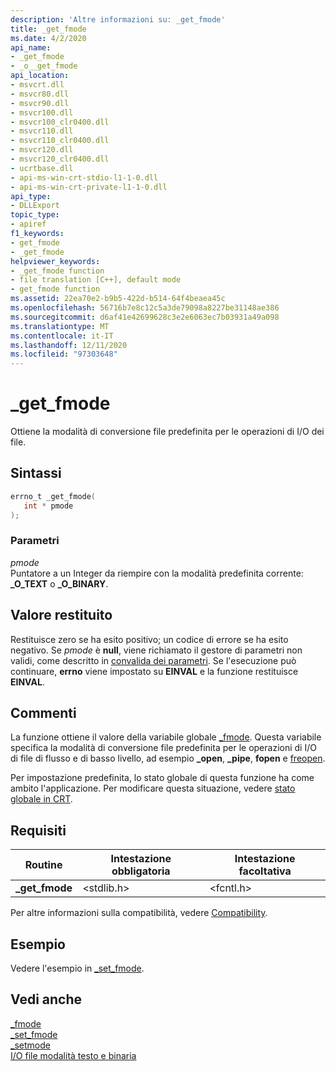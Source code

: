 ```yaml
---
description: 'Altre informazioni su: _get_fmode'
title: _get_fmode
ms.date: 4/2/2020
api_name:
- _get_fmode
- _o__get_fmode
api_location:
- msvcrt.dll
- msvcr80.dll
- msvcr90.dll
- msvcr100.dll
- msvcr100_clr0400.dll
- msvcr110.dll
- msvcr110_clr0400.dll
- msvcr120.dll
- msvcr120_clr0400.dll
- ucrtbase.dll
- api-ms-win-crt-stdio-l1-1-0.dll
- api-ms-win-crt-private-l1-1-0.dll
api_type:
- DLLExport
topic_type:
- apiref
f1_keywords:
- get_fmode
- _get_fmode
helpviewer_keywords:
- _get_fmode function
- file translation [C++], default mode
- get_fmode function
ms.assetid: 22ea70e2-b9b5-422d-b514-64f4beaea45c
ms.openlocfilehash: 56716b7e8c12c5a3de79098a8227be31148ae386
ms.sourcegitcommit: d6af41e42699628c3e2e6063ec7b03931a49a098
ms.translationtype: MT
ms.contentlocale: it-IT
ms.lasthandoff: 12/11/2020
ms.locfileid: "97303648"
---
```

# <a name="_get_fmode"></a>_get_fmode

Ottiene la modalità di conversione file predefinita per le operazioni di I/O dei file.

## <a name="syntax"></a>Sintassi

```C
errno_t _get_fmode(
   int * pmode
);
```

### <a name="parameters"></a>Parametri

*pmode*<br/>
Puntatore a un Integer da riempire con la modalità predefinita corrente: **_O_TEXT** o **_O_BINARY**.

## <a name="return-value"></a>Valore restituito

Restituisce zero se ha esito positivo; un codice di errore se ha esito negativo. Se *pmode* è **null**, viene richiamato il gestore di parametri non validi, come descritto in [convalida dei parametri](../../c-runtime-library/parameter-validation.md). Se l'esecuzione può continuare, **errno** viene impostato su **EINVAL** e la funzione restituisce **EINVAL**.

## <a name="remarks"></a>Commenti

La funzione ottiene il valore della variabile globale [_fmode](../../c-runtime-library/fmode.md). Questa variabile specifica la modalità di conversione file predefinita per le operazioni di I/O di file di flusso e di basso livello, ad esempio **_open**, **_pipe**, **fopen** e [freopen](freopen-wfreopen.md).

Per impostazione predefinita, lo stato globale di questa funzione ha come ambito l'applicazione. Per modificare questa situazione, vedere [stato globale in CRT](../global-state.md).

## <a name="requirements"></a>Requisiti

|Routine|Intestazione obbligatoria|Intestazione facoltativa|
|-------------|---------------------|---------------------|
|**_get_fmode**|\<stdlib.h>|\<fcntl.h>|

Per altre informazioni sulla compatibilità, vedere [Compatibility](../../c-runtime-library/compatibility.md).

## <a name="example"></a>Esempio

Vedere l'esempio in [_set_fmode](set-fmode.md).

## <a name="see-also"></a>Vedi anche

[_fmode](../../c-runtime-library/fmode.md)<br/>
[_set_fmode](set-fmode.md)<br/>
[_setmode](setmode.md)<br/>
[I/O file modalità testo e binaria](../../c-runtime-library/text-and-binary-mode-file-i-o.md)<br/>
